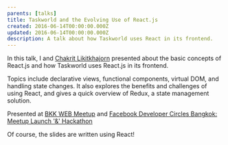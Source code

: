 ```yaml
---
parents: [talks]
title: Taskworld and the Evolving Use of React.js
created: 2016-06-14T00:00:00.000Z
updated: 2016-06-14T00:00:00.000Z
description: A talk about how Taskworld uses React in its frontend.
---
```


In this talk, I and [Chakrit Likitkhajorn](https://medium.com/@chrisza)
presented about the basic concepts of React.js and how Taskworld uses
React.js in its frontend.

Topics include declarative views,
functional components, virtual DOM, and handling state changes. It
also explores the benefits and challenges of using React, and gives a
quick overview of Redux, a state management solution.

Presented at [BKK WEB Meetup](https://www.meetup.com/bkk-web/events/231034570/) and [Facebook Developer Circles Bangkok: Meetup Launch '&' Hackathon](https://www.eventpop.me/e/2489)

<template>
  <CallToAction href="https://taskworld.github.io/react-talk">
    Slides (with presenter notes)
  </CallToAction>
</template>

Of course, the slides are written using React!
